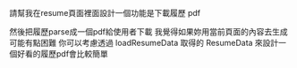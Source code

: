 請幫我在resume頁面裡面設計一個功能是下載履歷 pdf

然後把履歷parse成一個pdf給使用者下載 我覺得如果妳用當前頁面的內容去生成可能有點困難
你可以考慮透過 loadResumeData 取得的 ResumeData 來設計一個好看的履歷pdf會比較簡單
